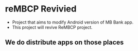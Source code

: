 # reMBCP Revivied
- Project that aims to modify Android version of MB Bank app.
- This project will revive ReMBCP project.
## We do distribute apps on those places
